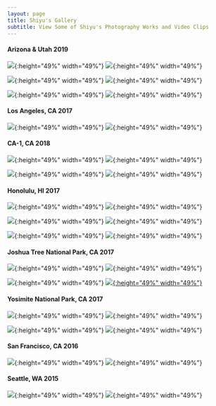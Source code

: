 ```yaml
---
layout: page
title: Shiyu's Gallery
subtitle: View Some of Shiyu's Photography Works and Video Clips
---
```



#### Arizona & Utah 2019
![](/img/gallery/IMG_7438.jpg){:height="49%" width="49%"} ![](/img/gallery/IMG_6193.jpg){:height="49%" width="49%"}


![](/img/gallery/IMG_5795-2.jpg){:height="49%" width="49%"} ![](/img/gallery/IMG_6033.jpg){:height="49%" width="49%"}


![](/img/gallery/MV_HDR.jpg){:height="49%" width="49%"} ![](/img/gallery/IMG_5849.jpg){:height="49%" width="49%"}



#### Los Angeles, CA 2017
![](/img/galleryIMG_4133-1.JPG){:height="49%" width="49%"} ![](/img/gallery/IMG_4178-1.jpg){:height="49%" width="49%"}


#### CA-1, CA 2018
![](/img/gallery/IMG_5064_1.jpg){:height="49%" width="49%"} ![](/img/gallery/IMG_4741_1.jpg){:height="49%" width="49%"}


![](/img/gallery/IMG_4764_1.jpg){:height="49%" width="49%"} ![](/img/gallery/IMG_4924_1.jpg){:height="49%" width="49%"}


#### Honolulu, HI 2017
![](/img/gallery/hawaii1.jpg){:height="49%" width="49%"} ![](/img/gallery/hawaii2.jpg){:height="49%" width="49%"}


![](/img/gallery/hawaii3.jpg){:height="49%" width="49%"} ![](/img/gallery/IMG_2908.jpg){:height="49%" width="49%"}


![](/img/gallery/hawaii5.jpg){:height="49%" width="49%"} ![](/img/gallery/hawaii6.jpg){:height="49%" width="49%"}


#### Joshua Tree National Park, CA 2017
![](/img/gallery/joshua1.jpeg){:height="49%" width="49%"} ![](/img/gallery/joshua4.jpeg){:height="49%" width="49%"}


![](/img/gallery/joshua3.jpeg){:height="49%" width="49%"} [![](/img/gallery/joshua2.jpeg){:height="49%" width="49%"}](/img/gallery/joshua2.jpeg)



#### Yosimite National Park, CA 2017
![](/img/gallery/IMG_3490.jpg){:height="49%" width="49%"} ![](/img/gallery/IMG_3494.jpg){:height="49%" width="49%"}


![](/img/gallery/IMG_3443.jpg){:height="49%" width="49%"} ![](/img/gallery/IMG_3499.jpg){:height="49%" width="49%"}


#### San Francisco, CA 2016
![](/img/gallery/IMG_1401.jpg){:height="49%" width="49%"} ![](/img/gallery/IMG_1257.jpg){:height="49%" width="49%"}

#### Seattle, WA 2015
![](/img/gallery/IMG_9531.jpg){:height="49%" width="49%"} ![](/img/gallery/IMG_9784.jpg){:height="49%" width="49%"}

